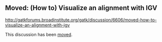 ## Moved: (How to) Visualize an alignment with IGV

http://gatkforums.broadinstitute.org/gatk/discussion/6606/moved-how-to-visualize-an-alignment-with-igv

This discussion has been <a href="http://gatkforums.broadinstitute.org/discussion/6491/how-to-visualize-an-alignment-with-igv">moved</a>.